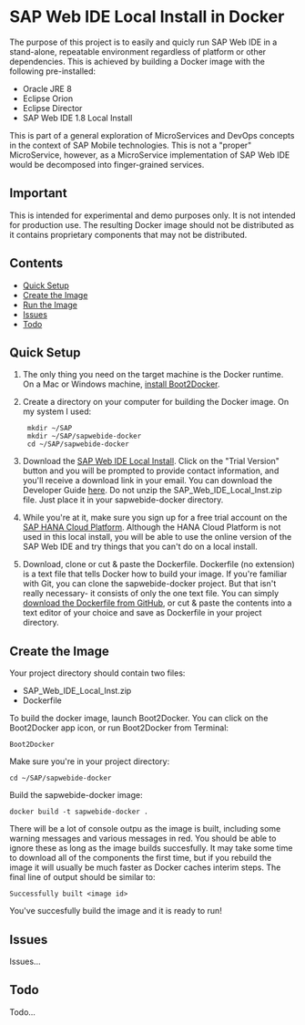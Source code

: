 # SAP Web IDE Local Install in Docker
The purpose of this project is to easily and quicly run SAP Web IDE in a stand-alone, repeatable environment regardless of platform or other dependencies. This is achieved by building a Docker image with the following pre-installed:
- Oracle JRE 8
- Eclipse Orion
- Eclipse Director
- SAP Web IDE 1.8 Local Install

This is part of a general exploration of MicroServices and DevOps concepts in the context of SAP Mobile technologies. This is not a "proper" MicroService, however, as a MicroService implementation of SAP Web IDE would be decomposed into finger-grained services.
## Important
This is intended for experimental and demo purposes only. It is not intended for production use. The resulting Docker image should not be distributed as it contains proprietary components that may not be distributed.
## Contents
* [Quick Setup](#quick-setup)
* [Create the Image](#create-the-image)
* [Run the Image](#run-the-image)
* [Issues](#issues)
* [Todo](#todo)

## Quick Setup
1. The only thing you need on the target machine is the Docker runtime. On a Mac or Windows machine, [install Boot2Docker](https://docs.docker.com/installation/#installation 'Docker Installation').
2. Create a directory on your computer for building the Docker image. On my system I used:

        mkdir ~/SAP
        mkdir ~/SAP/sapwebide-docker
        cd ~/SAP/sapwebide-docker

3. Download the [SAP Web IDE Local Install](https://store.sap.com/sap/cp/ui/resources/store/html/SolutionDetails.html?pid=0000013489&catID=&pcntry=US&sap-language=EN&_cp_id=id-1413816705087-0 'SAP Web IDE Local Install Trial'). Click on the "Trial Version" button and you will be prompted to provide contact information, and you'll receive a download link in your email. You can download the Developer Guide [here](http://www.sdn.sap.com/irj/scn/index?rid=/library/uuid/d010835c-b539-3210-6eb6-906c58d3c573&overridelayout=true 'SAP Web IDE Developer Guide'). Do not unzip the SAP_Web_IDE_Local_Inst.zip file. Just place it in your sapwebide-docker directory.
4. While you're at it, make sure you sign up for a free trial account on the [SAP HANA Cloud Platform](http://hcp.sap.com/developers/TutorialCatalog/nat100_01_native_hana_getting_hana_trial.html 'SAP HCP Free Trial'). Although the HANA Cloud Platform is not used in this local install, you will be able to use the online version of the SAP Web IDE and try things that you can't do on a local install.
5. Download, clone or cut & paste the Dockerfile. Dockerfile (no extension) is a text file that tells Docker how to build your image. If you're familiar with Git, you can clone the sapwebide-docker project. But that isn't really necessary- it consists of only the one text file. You can simply [download the Dockerfile from GitHub](https://raw.githubusercontent.com/ericsolberg/sapwebide-docker/master/Dockerfile 'Dockerfile'), or cut & paste the contents into a text editor of your choice and save as Dockerfile in your project directory.

## Create the Image

Your project directory should contain two files:

* SAP_Web_IDE_Local_Inst.zip
* Dockerfile

To build the docker image, launch Boot2Docker. You can click on the Boot2Docker app icon, or run Boot2Docker from Terminal:

    Boot2Docker
Make sure you're in your project directory:

    cd ~/SAP/sapwebide-docker
Build the sapwebide-docker image:

    docker build -t sapwebide-docker .
There will be a lot of console outpu as the image is built, including some warning messages and various messages in red. You should be able to ignore these as long as the image builds succesfully. It may take some time to download all of the components the first time, but if you rebuild the image it will usually be much faster as Docker caches interim steps. The final line of output should be similar to:

    Successfully built <image id>
You've succesfully build the image and it is ready to run!
## Issues
Issues...
## Todo
Todo...

